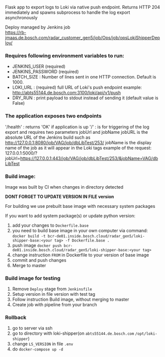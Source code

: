 Flask app to export logs to Loki via native push endpoint.
Returns HTTP 204 immediately and spawns subprocess to handle the log export asynchronously

Deploy managed by Jenkins job  
https://rb-jmaas.de.bosch.com/radar_customer_gen5/job/Ops/job/opsLokiShipperDeploy/

### Requires following environment variables to run:
  - JENKINS_USER (required)
  - JENKINS_PASSWORD (required)
  - BATCH_SIZE  : Number of lines sent in one HTTP connection. Default is 1000.
  - LOKI_URL    : (required) full URL of Loki's push endpoint example: http://abts55144.de.bosch.com:3100/loki/api/v1/push
  - DRY_RUN     : print payload to stdout instead of sending it (default value is False)

### The application exposes two endpoints

  '/health' : returns 'OK' if application is up
  '/' : is for triggering of the log export and requires two parameters jobUrl and jobName
        jobURL is the absolute URL of the Jenkins build such as http://127.0.0.1:8080/job/VAG/job/dbLibTest/253/
        jobName is the display name of the job as it will appear in the Loki tags
        example of the request: 127.0.0.1:5000/?jobUrl=https://127.0.0.1:443/job/VAG/job/dbLibTest/253/&jobName=VAG/dbLibTest

### Build image:
Image was built by CI when changes in directory detected

**DONT FORGET TO UPDATE VERSION IN FILE version**

For building we use prebuilt base image with necessary system packages

If you want to add system package(s) or update python version:
 1. add your changes to `Dockerfile.base`
 2. you need to build base image in your own computer via command:
`docker build -t bcr-de01.inside.bosch.cloud/radar_gen5/loki-shipper-base:<your tag> -f Dockerfile.base .`
 3. push image `docker push bcr-de01.inside.bosch.cloud/radar_gen5/loki-shipper-base:<your tag>`
 4. change instruction `FROM` in Dockerfile to your version of base image
 5. commit and push changes
 6. Merge to master

### Build image for testing
1. Remove `Deploy` stage from `Jenkinsfile`
2. Setup version in file version with test tag
3. Follow instruction Build image, without merging to master
4. Create job with pipeline from your branch

### Rollback
1. go to server via ssh
2. go to directory with loki-shipper(on `abts55144.de.bosch.com` `/opt/loki-shipper`)
3. change `LS_VERSION` in file `.env`
4. do `docker-compose up -d`